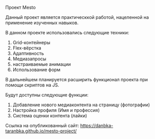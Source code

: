 Проект Mesto

Данный проект является практическкой работой, нацеленной на применение изученных навыков.

В данном проекте использовались следующие техники:

1) Grid-контейнеры
2) Flex-вёрстка
3) Адаптивность
4) Медиазапросы
5) настраиваемые анимации
6) Использование форм 

В дальнейшем планируется расширить функционал проекта при помощи скриптов на JS.

Будут доступны следующие функции:

1) Добавление нового медиаконтента на страницу (фотографии)
2) Настройка профиля (Имя и профессия)
3) Система оценки контента (лайки)


Ссылка на опубликованный сайт: 
https://danbka-taranbka.github.io/mesto-project/
